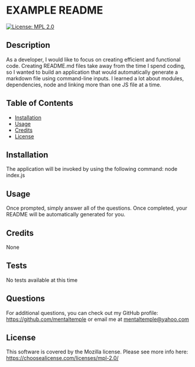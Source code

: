 # EXAMPLE README
  
  [![License: MPL 2.0](https://img.shields.io/badge/License-MPL%202.0-brightgreen.svg)](https://opensource.org/licenses/MPL-2.0)

  ## Description

  As a developer, I would like to focus on creating efficient and functional code. Creating README.md files take away from the time I spend coding, so I wanted to build an application that would automatically generate a markdown file using command-line inputs. I learned a lot about modules, dependencies, node and linking more than one JS file at a time.

  ## Table of Contents

  - [Installation](#installation)
  - [Usage](#usage)
  - [Credits](#credits)
  - [License](#license)

  ## Installation

  The application will be invoked by using the following command: node index.js

  ## Usage

  Once prompted, simply answer all of the questions. Once completed, your README will be automatically generated for you.

  ## Credits

  None

  ## Tests

  No tests available at this time

  ## Questions

  For additional questions, you can check out my GitHub profile: https://github.com/mentaltemple or email me at mentaltemple@yahoo.com 

  ## License
  This software is covered by the Mozilla license. Please see more info here: https://choosealicense.com/licenses/mpl-2.0/
